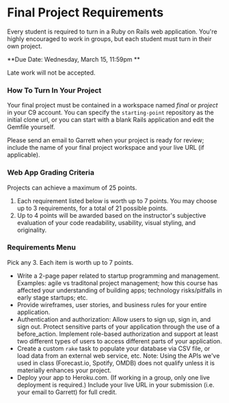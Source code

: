 # Final Project Requirements

Every student is required to turn in a Ruby on Rails web application. You're highly encouraged to work in groups, but each student must turn in their own project.

**Due Date: Wednesday, March 15, 11:59pm **

Late work will not be accepted.

### How To Turn In Your Project

Your final project must be contained in a workspace named *final* or *project* in your C9 account. You can specify the `starting-point` repository as the initial clone url, or you can start with a blank Rails application and edit the Gemfile yourself.

Please send an email to Garrett when your project is ready for review; include the name of your final project workspace and your live URL (if applicable).

### Web App Grading Criteria

Projects can achieve a maximum of 25 points.

1. Each requirement listed below is worth up to 7 points. You may choose up to 3 requirements, for a total of 21 possible points.
2. Up to 4 points will be awarded based on the instructor's subjective evaluation of your  code readability, usability, visual styling, and originality.

### Requirements Menu

Pick any 3.  Each item is worth up to 7 points.

- Write a 2-page paper related to startup programming and management.  Examples: agile vs traditonal project management; how this course has affected your understanding of building apps;  technology risks/pitfalls in early stage startups; etc.
- Provide wireframes, user stories, and business rules for your entire application.
- Authentication and authorization: Allow users to sign up, sign in, and sign out. Protect sensitive parts of your application through the use of a before_action. Implement role-based authorization and support at least two different types of users to access different parts of your application.
- Create a custom `rake` task to populate your database via CSV file, or load data from an external web service, etc. Note: Using the APIs we've used in class (Forecast.io, Spotify, OMDB) does not qualify unless it is materially enhances your project.
- Deploy your app to Heroku.com. (If working in a group, only one live deployment is required.) Include your live URL in your submission (i.e. your email to Garrett) for full credit.
